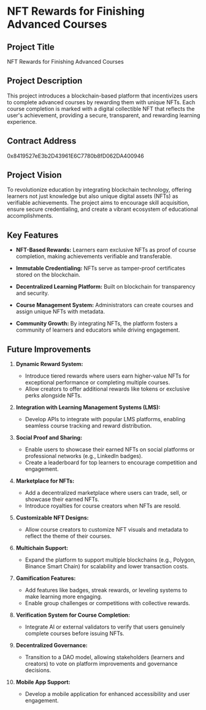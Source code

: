 # NFT Rewards for Finishing Advanced Courses

## Project Title
NFT Rewards for Finishing Advanced Courses

## Project Description
This project introduces a blockchain-based platform that incentivizes users to complete advanced courses by rewarding them with unique NFTs. Each course completion is marked with a digital collectible NFT that reflects the user's achievement, providing a secure, transparent, and rewarding learning experience.

## Contract Address
0x8419527eE3b2D43961E6C7780b8fD062DA400946

## Project Vision
To revolutionize education by integrating blockchain technology, offering learners not just knowledge but also unique digital assets (NFTs) as verifiable achievements. The project aims to encourage skill acquisition, ensure secure credentialing, and create a vibrant ecosystem of educational accomplishments.

## Key Features
- **NFT-Based Rewards:**
  Learners earn exclusive NFTs as proof of course completion, making achievements verifiable and transferable.

- **Immutable Credentialing:**
  NFTs serve as tamper-proof certificates stored on the blockchain.

- **Decentralized Learning Platform:**
  Built on blockchain for transparency and security.

- **Course Management System:**
  Administrators can create courses and assign unique NFTs with metadata.

- **Community Growth:**
  By integrating NFTs, the platform fosters a community of learners and educators while driving engagement.

## Future Improvements
1. **Dynamic Reward System:**
   - Introduce tiered rewards where users earn higher-value NFTs for exceptional performance or completing multiple courses.
   - Allow creators to offer additional rewards like tokens or exclusive perks alongside NFTs.

2. **Integration with Learning Management Systems (LMS):**
   - Develop APIs to integrate with popular LMS platforms, enabling seamless course tracking and reward distribution.

3. **Social Proof and Sharing:**
   - Enable users to showcase their earned NFTs on social platforms or professional networks (e.g., LinkedIn badges).
   - Create a leaderboard for top learners to encourage competition and engagement.

4. **Marketplace for NFTs:**
   - Add a decentralized marketplace where users can trade, sell, or showcase their earned NFTs.
   - Introduce royalties for course creators when NFTs are resold.

5. **Customizable NFT Designs:**
   - Allow course creators to customize NFT visuals and metadata to reflect the theme of their courses.

6. **Multichain Support:**
   - Expand the platform to support multiple blockchains (e.g., Polygon, Binance Smart Chain) for scalability and lower transaction costs.

7. **Gamification Features:**
   - Add features like badges, streak rewards, or leveling systems to make learning more engaging.
   - Enable group challenges or competitions with collective rewards.

8. **Verification System for Course Completion:**
   - Integrate AI or external validators to verify that users genuinely complete courses before issuing NFTs.

9. **Decentralized Governance:**
   - Transition to a DAO model, allowing stakeholders (learners and creators) to vote on platform improvements and governance decisions.

10. **Mobile App Support:**
    - Develop a mobile application for enhanced accessibility and user engagement.

